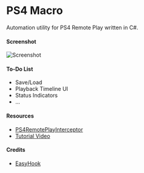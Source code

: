 # PS4 Macro

Automation utility for PS4 Remote Play written in C#.

#### Screenshot

![Screenshot](https://raw.githubusercontent.com/komefai/PS4Macro/master/Screenshot.png)

#### To-Do List

- Save/Load
- Playback Timeline UI
- Status Indicators
- ...

#### Resources

- [PS4RemotePlayInterceptor](https://github.com/komefai/PS4RemotePlayInterceptor)
- [Tutorial Video](https://youtu.be/txI9AOEAk58)

#### Credits

- [EasyHook](https://easyhook.github.io/)